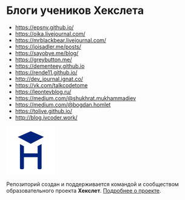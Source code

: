 # Блоги учеников Хекслета

* https://epsnv.github.io/
* https://oika.livejournal.com/
* https://mrblackbear.livejournal.com/
* https://joisadler.me/posts/
* https://sayobye.me/blog/
* https://greybutton.me/
* https://dementeey.github.io
* https://rende11.github.io/
* http://dev_journal.ignat.co/
* https://vk.com/talkcodetome
* https://leontevblog.ru/
* https://medium.com/@shukhrat.mukhammadiev
* https://medium.com/@bogdan.homlet
* https://tolive.github.io/
* http://blog.ivcoder.work/

[![Hexlet Ltd. logo](https://raw.githubusercontent.com/Hexlet/hexletguides.github.io/master/images/hexlet_logo128.png)](https://ru.hexlet.io/pages/about?utm_source=github&utm_medium=link&utm_campaign=hexlet-blogs)

Репозиторий создан и поддерживается командой и сообществом образовательного проекта **Хекслет**. [Подробнее о проекте](https://ru.hexlet.io/pages/about?utm_source=github&utm_medium=link&utm_campaign=hexlet-blogs).
